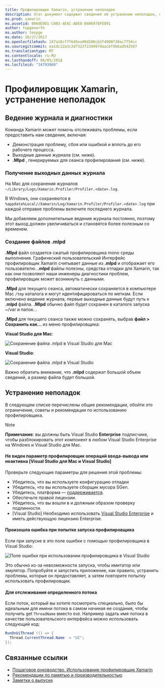 ```yaml
---
title: Профилировщик Xamarin, устранение неполадок
description: Этот документ содержит сведения об устранении неполадок, связанных с профилировщик Xamarin. Он описывает проблемы, связанные с ведения журнала и диагностики, интегрированной среды разработки и другим темам.
ms.prod: xamarin
ms.assetid: 0060E9D1-C003-4E4C-ADE8-B406978FE891
author: topgenorth
ms.author: toopge
ms.date: 10/27/2017
ms.openlocfilehash: 247a18cf7f645ea90d100cb3f4900f30ac7754cc
ms.sourcegitcommit: ea1dc12a3c2d7322f234997daacbfdb6ad542507
ms.translationtype: MT
ms.contentlocale: ru-RU
ms.lasthandoff: 06/05/2018
ms.locfileid: "34793860"
---
```

# <a name="xamarin-profiler-troubleshooting"></a>Профилировщик Xamarin, устранение неполадок

## <a name="logging-and-diagnostics"></a>Ведение журнала и диагностики

Команда Xamarin может помочь отслеживать проблемы, если предоставить нам сведения, включая:

- Демонстрация проблему, сбоя или ошибкой и вплоть до его рабочего процесса.
- Выходные данные журнала (см. ниже).
- **.Mlpd** , генерируемых для сеанса профилирования (см. ниже).

### <a name="getting-log-outputs"></a>Получение выходных данных журнала

На Mac для сохранения журналов `~/Library/Logs/Xamarin.Profiler/Profiler.<date>.log`.

В Windows, они сохраняются в `%appdata%Local//Xamarin/Log/Xamarin.Profiler/Profiler.<date>.log` при каждой отправке проблемы включите последнего журнала.

Мы добавляем дополнительные ведения журнала постоянно, поэтому этот выход должен увеличиваться и становятся более полезным со временем.

<a name="gen_mlpd" />

### <a name="generating-mlpd-files"></a>Создание файлов .mlpd

**.Mlpd** файл создается сжатый профилировщика mono среды выполнения. Графический пользовательский Интерфейс профилировщик Xamarin считывает данные из **.mlpd** и отображает его пользователю. **.mlpd** файлы полезны, средства отладки для Xamarin, так как они позволяют наши инженеры диагностики проблем, профилировщик может возникнуть с данными.

**.Mlpd** для текущего сеанса, автоматически сохраняется в компьютере Mac `/tmp` каталога и могут идентифицироваться по меткам. Если включено ведение журнала, первые выходные данные будут путь к **.mlpd** файла. **.Mlpd** обычно файл будет сохранен в каталоге запуска ~/var и папок...

**.Mlpd** для текущего сеанса также можно сохранять, выбрав **файл > Сохранить как...** из меню профилировщика:

**Visual Studio для Mac**:

![](troubleshooting-images/image17.png "Сохранение файла .mlpd в Visual Studio для Mac")

**Visual Studio**:

![](troubleshooting-images/image17-vs.png "Сохранение файла .mlpd в Visual Studio")

Важно обратить внимание, что **.mlpd** содержат большой объем сведений, а размер файла будет большой.

## <a name="troubleshooting"></a>Устранение неполадок

В следующем списке перечислены общие рекомендации, обойти это ограничение, советы и рекомендации по использованию профилировщика.

> [!NOTE]
> **Примечание**: вы должны быть Visual Studio **Enterprise** подписчике, чтобы разблокировать этот компонент в любом Visual Studio Enterprise на Windows и Visual Studio для Mac.

#### <a name="i-cant-see-the-ios-profiler-option-or-it-is-greyed-out-visual-studio-and-visual-studio-for-mac"></a>Не виден параметр профилировщик операций ввода-вывода или неактивна [Visual Studio для Mac и Visual Studio]

Проверьте следующие параметры для решения этой проблемы:

- Убедитесь, что вы используете конфигурацию отладки
- Убедитесь, что вы используете сборщик мусора SGen.
- Убедитесь, платформа — [поддерживается](~/tools/profiler/index.md#Profiler_Support).
- Обеспечьте правой лицензии.
- Убедитесь, что вы вошли в и должным образом проверку подлинности.
- [Visual Studio] Необходимо использовать [Visual Studio Enterprise](https://www.visualstudio.com/vs/enterprise/) и иметь действующую лицензию Enterprise.

#### <a name="i-get-an-error-when-i-try-to-launch-the-profiler"></a>Произошла ошибка при попытке запуска профилировщика

Если при запуске в это поле ошибки с помощью профилировщика в Visual Studio:

![](troubleshooting-images/error.png "Поле ошибки при использовании профилировщика в Visual Studio")

Это обычно из-за невозможности запуска, чтобы имитатор или эмулятор. Попробуйте и запустить приложение, как правило, устранить проблемы, которые он предоставляет, а затем повторите попытку использовать профилировщик.

#### <a name="to-watch-a-specific-thread"></a>Для отслеживания определенного потока

Если поток, который вы хотите посмотреть специально, было бы идеальным для имени потока в самом начиная ее создания, чтобы получить get `ThreadName` вместо `0x0`. Например задать имя потока в качестве пользовательского интерфейса можно использовать следующий код:

```csharp
RunOnUiThread (() => {
  Thread.CurrentThread.Name  = "UI";
});
```

## <a name="related-links"></a>Связанные ссылки

- [Пошаговое руководство. Использование профилировщик Xamarin](~/tools/profiler/index.md)
- [Рекомендации по памятью и производительностью](~/cross-platform/deploy-test/memory-perf-best-practices.md)
- [Заметки о выпуске](https://developer.xamarin.com/releases/profiler/preview/)
